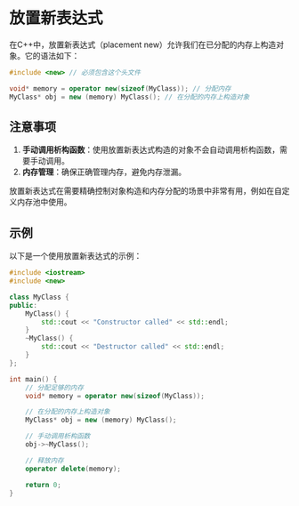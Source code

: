 # 放置新表达式

在C++中，放置新表达式（placement new）允许我们在已分配的内存上构造对象。它的语法如下：

```cpp
#include <new> // 必须包含这个头文件

void* memory = operator new(sizeof(MyClass)); // 分配内存
MyClass* obj = new (memory) MyClass(); // 在分配的内存上构造对象
```

## 注意事项

1. **手动调用析构函数**：使用放置新表达式构造的对象不会自动调用析构函数，需要手动调用。
2. **内存管理**：确保正确管理内存，避免内存泄漏。

放置新表达式在需要精确控制对象构造和内存分配的场景中非常有用，例如在自定义内存池中使用。

## 示例

以下是一个使用放置新表达式的示例：

```cpp
#include <iostream>
#include <new>

class MyClass {
public:
    MyClass() {
        std::cout << "Constructor called" << std::endl;
    }
    ~MyClass() {
        std::cout << "Destructor called" << std::endl;
    }
};

int main() {
    // 分配足够的内存
    void* memory = operator new(sizeof(MyClass));

    // 在分配的内存上构造对象
    MyClass* obj = new (memory) MyClass();

    // 手动调用析构函数
    obj->~MyClass();

    // 释放内存
    operator delete(memory);

    return 0;
}
```
